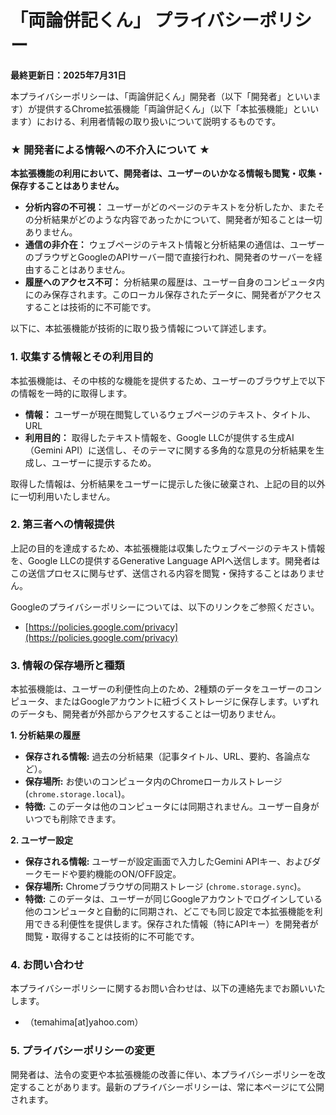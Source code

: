# 「両論併記くん」 プライバシーポリシー

**最終更新日：2025年7月31日**

本プライバシーポリシーは、「両論併記くん」開発者（以下「開発者」といいます）が提供するChrome拡張機能「両論併記くん」（以下「本拡張機能」といいます）における、利用者情報の取り扱いについて説明するものです。

### ★ 開発者による情報への不介入について ★

**本拡張機能の利用において、開発者は、ユーザーのいかなる情報も閲覧・収集・保存することはありません。**

* **分析内容の不可視：** ユーザーがどのページのテキストを分析したか、またその分析結果がどのような内容であったかについて、開発者が知ることは一切ありません。
* **通信の非介在：** ウェブページのテキスト情報と分析結果の通信は、ユーザーのブラウザとGoogleのAPIサーバー間で直接行われ、開発者のサーバーを経由することはありません。
* **履歴へのアクセス不可：** 分析結果の履歴は、ユーザー自身のコンピュータ内にのみ保存されます。このローカル保存されたデータに、開発者がアクセスすることは技術的に不可能です。

以下に、本拡張機能が技術的に取り扱う情報について詳述します。

### 1. 収集する情報とその利用目的

本拡張機能は、その中核的な機能を提供するため、ユーザーのブラウザ上で以下の情報を一時的に取得します。

* **情報：** ユーザーが現在閲覧しているウェブページのテキスト、タイトル、URL
* **利用目的：** 取得したテキスト情報を、Google LLCが提供する生成AI（Gemini API）に送信し、そのテーマに関する多角的な意見の分析結果を生成し、ユーザーに提示するため。

取得した情報は、分析結果をユーザーに提示した後に破棄され、上記の目的以外に一切利用いたしません。

### 2. 第三者への情報提供

上記の目的を達成するため、本拡張機能は収集したウェブページのテキスト情報を、Google LLCの提供するGenerative Language APIへ送信します。開発者はこの送信プロセスに関与せず、送信される内容を閲覧・保持することはありません。

Googleのプライバシーポリシーについては、以下のリンクをご参照ください。
* [https://policies.google.com/privacy](https://policies.google.com/privacy)

### 3. 情報の保存場所と種類

本拡張機能は、ユーザーの利便性向上のため、2種類のデータをユーザーのコンピュータ、またはGoogleアカウントに紐づくストレージに保存します。いずれのデータも、開発者が外部からアクセスすることは一切ありません。

**1. 分析結果の履歴**

*   **保存される情報:** 過去の分析結果（記事タイトル、URL、要約、各論点など）。
*   **保存場所:** お使いのコンピュータ内のChromeローカルストレージ (`chrome.storage.local`)。
*   **特徴:** このデータは他のコンピュータには同期されません。ユーザー自身がいつでも削除できます。

**2. ユーザー設定**

*   **保存される情報:** ユーザーが設定画面で入力したGemini APIキー、およびダークモードや要約機能のON/OFF設定。
*   **保存場所:** Chromeブラウザの同期ストレージ (`chrome.storage.sync`)。
*   **特徴:** このデータは、ユーザーが同じGoogleアカウントでログインしている他のコンピュータと自動的に同期され、どこでも同じ設定で本拡張機能を利用できる利便性を提供します。保存された情報（特にAPIキー）を開発者が閲覧・取得することは技術的に不可能です。

### 4. お問い合わせ

本プライバシーポリシーに関するお問い合わせは、以下の連絡先までお願いいたします。
* （temahima[at]yahoo.com）

### 5. プライバシーポリシーの変更

開発者は、法令の変更や本拡張機能の改善に伴い、本プライバシーポリシーを改定することがあります。最新のプライバシーポリシーは、常に本ページにて公開されます。
